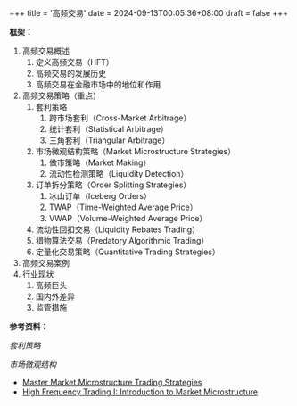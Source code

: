 +++
title = '高频交易'
date = 2024-09-13T00:05:36+08:00
draft = false
+++

**框架：**

1. 高频交易概述
   1. 定义高频交易（HFT）
   2. 高频交易的发展历史
   3. 高频交易在金融市场中的地位和作用
2. 高频交易策略（重点）
   1. 套利策略
      1. 跨市场套利（Cross-Market Arbitrage）
      2. 统计套利（Statistical Arbitrage）
      3. 三角套利（Triangular Arbitrage）
   2. 市场微观结构策略（Market Microstructure Strategies）
      1. 做市策略（Market Making）
      2. 流动性检测策略（Liquidity Detection）
   3. 订单拆分策略（Order Splitting Strategies）
      1. 冰山订单（Iceberg Orders）
      2. TWAP（Time-Weighted Average Price）
      3. VWAP（Volume-Weighted Average Price）
   4. 流动性回扣交易（Liquidity Rebates Trading）
   5. 猎物算法交易（Predatory Algorithmic Trading）
   6. 定量化交易策略（Quantitative Trading Strategies）
3. 高频交易案例
4. 行业现状
   1. 高频巨头
   2. 国内外差异
   3. 监管措施

**参考资料：**

*套利策略*



*市场微观结构*

- [Master Market Microstructure Trading Strategies](https://market-bulls.com/market-microstructure-trading/)
- [High Frequency Trading I: Introduction to Market Microstructure](https://www.quantstart.com/articles/high-frequency-trading-i-introduction-to-market-microstructure/)

